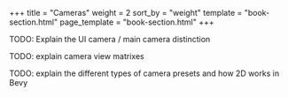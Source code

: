 +++
title = "Cameras"
weight = 2
sort_by = "weight"
template = "book-section.html"
page_template = "book-section.html"
+++

TODO: Explain the UI camera / main camera distinction

TODO: explain camera view matrixes

TODO: explain the different types of camera presets and how 2D works in Bevy
